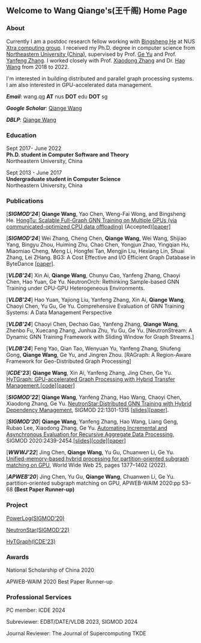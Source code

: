 ## Welcome to Wang Qiange's(王千阁) Home Page

### About

Currently I am a postdoc research fellow working with [Bingsheng He](https://www.comp.nus.edu.sg/~hebs/index.html) at NUS [Xtra computing group](https://github.com/Xtra-Computing/). I received my Ph.D. degree in computer science from [Northeastern University (China)](http://english.neu.edu.cn/), supervised by Prof. [Ge Yu](http://faculty.neu.edu.cn/yuge/en/index.htm) and Prof. [Yanfeng Zhang](http://faculty.neu.edu.cn/zhangyf/en/index.htm). I worked closely with Prof. [Xiaodong Zhang](https://web.cse.ohio-state.edu/~zhang.574/) and Dr. [Hao Wang](https://www.sites.google.com/site/hwang121) from 2018 to 2022.  

I'm interested in building distributed and parallel graph processing systems. I am also interested in GPU-accelerated data management.

***Email***: wang.qg **AT** nus **DOT** edu **DOT** sg

***Google Scholar***: [Qiange Wang ](https://scholar.google.com/citations?hl=en&user=3x9auS0AAAAJ)

***DBLP***: [Qiange Wang](https://dblp.uni-trier.de/pid/260/4305.html)

### Education

Sept 2017- June 2022\
**Ph.D. student in Computer Software and Theory**\
Northeastern University, China    

Sept 2013 - June 2017\
**Undergraduate student in Computer Science**\
Northeastern University, China

### Publications

\[***SIGMOD‘24***\] **Qiange Wang**, Yao Chen, Weng-Fai Wong, and Bingsheng He. [HongTu: Scalable Full-Graph GNN Training on Multiple GPUs (via communicated-optimized CPU data offloading)](https://wangqge.github.io/MOD246_hongtu.pdf) (Accepted)[\[paper\]](https://wangqge.github.io/MOD246_hongtu.pdf)

\[***SIGMOD‘24***\] Wei Zhang, Cheng Chen, **Qiange Wang**, Wei Wang, Shijiao Yang, Bingyu Zhou, Huiming Zhu, Chao Chen, Yongjun Zhao, Yingqian Hu, Miaomiao Cheng, Meng Li, Hongfei Tan, Mengjin Liu, Hexiang Lin, Shuai Zhang, Lei ZHang. BG3: A Cost Effective and I/O Efficient Graph Database in ByteDance [\[paper\]](https://wangqge.github.io/BG3_SIGMOD24.pdf).

\[***VLDB'24***\] Xin Ai, **Qiange Wang**, Chunyu Cao, Yanfeng Zhang,  Chaoyi Chen, Hao Yuan, Ge Yu. NeutronOrch: Rethinking Sample-based GNN Training under CPU-GPU Heterogeneous Environments.

\[***VLDB'24***\] Hao Yuan, Yajiong Liu, Yanfeng Zhang, Xin Ai, **Qiange Wang**, Chaoyi Chen, Yu Gu, Ge Yu. Comprehensive Evaluation of GNN Training Systems: A Data Management Perspective 

\[***VLDB'24***\] Chaoyi Chen, Dechao Gao, Yanfeng Zhang, **Qiange Wang**, Zhenbo Fu, Xuecang Zhang, Junhua Zhu, Yu Gu, Ge Yu. [NeutronStream: A Dynamic GNN Training Framework with Sliding Window for Graph Streams.] 

\[***VLDB'24***\]  Feng Yao, Qian Tao, Wenyuan Yu, Yanfeng Zhang, Shufeng Gong, **Qiange Wang**, Ge Yu, and Jingren Zhou.  [RAGraph: A Region-Aware Framework for Geo-Distributed Graph Processing] 

\[***ICDE‘23***\] **Qiange Wang**, Xin Ai, Yanfeng Zhang, Jing Chen, Ge Yu. [HyTGraph: GPU-accelerated Graph Processing with Hybrid Transfer Management.](https://wangqge.github.io/wang_hytgraph_icde2023.pdf)[\[code\]](https://github.com/iDC-NEU/SEP-GraphPP)[\[paper\]](https://wangqge.github.io/wang_hytgraph_icde2023.pdf)

\[***SIGMOD'22***\] **Qiange Wang**, Yanfeng Zhang, Hao Wang, Chaoyi Chen, Xiaodong Zhang, Ge Yu. [NeutronStar:Distributed GNN Training with Hybrid Dependency Management](https://wangqge.github.io/moddm433-wang%20(1).pdf), SIGMOD 22:1301-1315 [\[slides\]](https://wangqge.github.io/MOD_433_v12.pdf)[\[paper\]](https://wangqge.github.io/moddm433-wang%20(1).pdf).

\[***SIGMOD'20***\] **Qiange Wang**, Yanfeng Zhang,  Hao Wang, Liang Geng, Rubao Lee, Xiaodong Zhang, Ge Yu. [Automating Incremental and Asynchronous Evaluation for Recursive Aggregate Data Processing](https://wangqge.github.io/mod0374-wangA.pdf), SIGMOD 2020:2439-2454.[\[slides\]](https://wangqge.github.io/MOD_374_v3_1.pdf)[\[code\]](https://github.com/Wangqge/PowerLog_ae)[\[paper\]](https://wangqge.github.io/mod0374-wangA.pdf)



\[***WWWJ'22***\] Jing Chen, **Qiange Wang**, Yu Gu, Chuanwen Li, Ge Yu. [Unified-memory-based hybrid processing for partition-oriented subgraph matching on GPU](https://link.springer.com/article/10.1007/s11280-021-00952-w), World Wide Web 25, pages 1377–1402 (2022). 

\[***APWEB'20***\] Jing Chen, Yu Gu, **Qiange Wang**, Chuanwen Li, Ge Yu. partition-oriented subgraph matching on GPU, APWEB-WAIM 2020:pp 53–68 **(Best Paper Runner-up)**


### Project

[PowerLog(SIGMOD'20)](https://github.com/Wangqge/PowerLog_ae)

[NeutronStar(SIGMOD'22)](https://github.com/Wangqge/NeutronStarLite)

[HyTGraph(ICDE'23)](https://github.com/iDC-NEU/SEP-GraphPP)

### Awards
National Scholarship of China 2020

APWEB-WAIM 2020 Best Paper Runner-up



### Professional Services
PC member: ICDE 2024

Subreviewer: EDBT/DATE/VLDB 2023, SIGMOD 2024

Journal Reviewer: The Journal of Supercomputing TKDE





